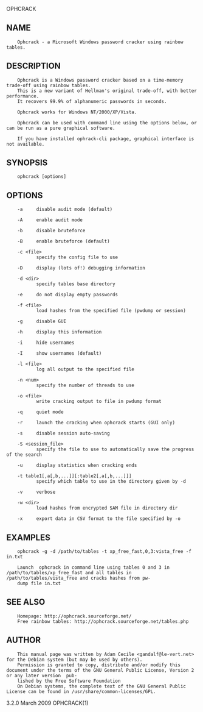   OPHCRACK
 
## NAME
        Ophcrack - a Microsoft Windows password cracker using rainbow tables.
 
## DESCRIPTION
        Ophcrack is a Windows password cracker based on a time-memory trade-off using rainbow tables.
        This is a new variant of Hellman's original trade-off, with better performance.
        It recovers 99.9% of alphanumeric passwords in seconds.
 
        Ophcrack works for Windows NT/2000/XP/Vista.
 
        Ophcrack can be used with command line using the options below, or can be run as a pure graphical software.
 
        If you have installed ophrack-cli package, graphical interface is not available.
 
## SYNOPSIS
        ophcrack [options]
 
## OPTIONS
        -a     disable audit mode (default)
 
        -A     enable audit mode
 
        -b     disable bruteforce
 
        -B     enable bruteforce (default)
 
        -c <file>
               specify the config file to use
 
        -D     display (lots of!) debugging information
 
        -d <dir>
               specify tables base directory
 
        -e     do not display empty passwords
 
        -f <file>
               load hashes from the specified file (pwdump or session)
 
        -g     disable GUI
 
        -h     display this information
 
        -i     hide usernames
 
        -I     show usernames (default)
 
        -l <file>
               log all output to the specified file
 
        -n <num>
               specify the number of threads to use
 
        -o <file>
               write cracking output to file in pwdump format
 
        -q     quiet mode
 
        -r     launch the cracking when ophcrack starts (GUI only)
 
        -s     disable session auto-saving
 
        -S <session_file>
               specify the file to use to automatically save the progress of the search
 
        -u     display statistics when cracking ends
 
        -t table1[,a[,b,...]][:table2[,a[,b,...]]]
               specify which table to use in the directory given by -d
 
        -v     verbose
 
        -w <dir>
               load hashes from encrypted SAM file in directory dir
 
        -x     export data in CSV format to the file specified by -o
 
## EXAMPLES
        ophcrack -g -d /path/to/tables -t xp_free_fast,0,3:vista_free -f in.txt
 
        Launch  ophcrack in command line using tables 0 and 3 in /path/to/tables/xp_free_fast and all tables in /path/to/tables/vista_free and cracks hashes from pw‐
        dump file in.txt
 
## SEE ALSO
        Homepage: http://ophcrack.sourceforge.net/
        Free rainbow tables: http://ophcrack.sourceforge.net/tables.php
 
## AUTHOR
        This manual page was written by Adam Cecile <gandalf@le-vert.net> for the Debian system (but may be used by others).
        Permission is granted to copy, distribute and/or modify this document under the terms of the GNU General Public License, Version 2 or any later version  pub‐
        lished by the Free Software Foundation
        On Debian systems, the complete text of the GNU General Public License can be found in /usr/share/common-licenses/GPL.
 
 3.2.0                                                                        March 2009                                                                  OPHCRACK(1)
